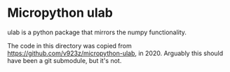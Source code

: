 # Micropython ulab

ulab is a python package that mirrors the numpy functionality.

The code in this directory was copied from https://github.com/v923z/micropython-ulab, in 2020. Arguably this should have been a git submodule, but it's not.
